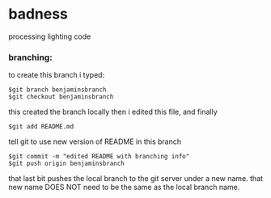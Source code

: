 # badness
processing lighting code
### branching:
to create this branch i typed:
```
$git branch benjaminsbranch
$git checkout benjaminsbranch
```
this created the branch locally
then i edited this file, and finally
```
$git add README.md
```
tell git to use new version of README in this branch
```
$git commit -m "edited README with branching info"
$git push origin benjaminsbranch
```
that last bit pushes the local branch to the git server under a new name.
that new name DOES NOT need to be the same as the local branch name.
